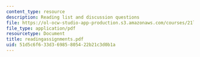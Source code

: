 ```yaml
---
content_type: resource
description: Reading list and discussion questions
file: https://ol-ocw-studio-app-production.s3.amazonaws.com/courses/21l-701-literary-interpretation-interpreting-poetry-fall-2003/51d5c6f633d36985805422b21c3d0b1a_readingassignments.pdf
file_type: application/pdf
resourcetype: Document
title: readingassignments.pdf
uid: 51d5c6f6-33d3-6985-8054-22b21c3d0b1a
---
```

